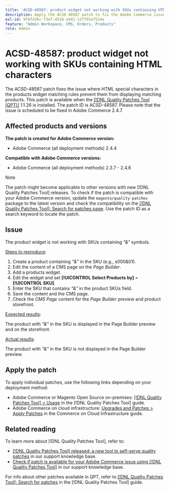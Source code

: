 ```yaml
---
title: 'ACSD-48587: product widget not working with SKUs containing HTML characters'
description: Apply the ACSD-48587 patch to fix the Adobe Commerce issue where HTML special characters in the products widget matching rules prevent them from displaying matching products.
exl-id: 9f8f436c-f3ef-4510-a941-12f701e7524e
feature: "Admin Workspace, CMS, Orders, Products"
role: Admin
---
```

# ACSD-48587: product widget not working with SKUs containing HTML characters

The ACSD-48587 patch fixes the issue where HTML special characters in the products widget matching rules prevent them from displaying matching products. This patch is available when the [[!DNL Quality Patches Tool (QPT)]](/help/announcements/adobe-commerce-announcements/magento-quality-patches-released-new-tool-to-self-serve-quality-patches.md) 1.1.26 is installed. The patch ID is ACSD-48587. Please note that the issue is scheduled to be fixed in Adobe Commerce 2.4.7.

## Affected products and versions

**The patch is created for Adobe Commerce version:**

* Adobe Commerce (all deployment methods) 2.4.4

**Compatible with Adobe Commerce versions:**

* Adobe Commerce (all deployment methods) 2.3.7 - 2.4.6

>[!NOTE]
>
>The patch might become applicable to other versions with new [!DNL Quality Patches Tool] releases. To check if the patch is compatible with your Adobe Commerce version, update the `magento/quality-patches` package to the latest version and check the compatibility on the [[!DNL Quality Patches Tool]: Search for patches page](https://experienceleague.adobe.com/tools/commerce-quality-patches/index.html). Use the patch ID as a search keyword to locate the patch.

## Issue

The product widget is not working with SKUs containing *"&"* symbols.

<u>Steps to reproduce</u>:

1. Create a product containing *"&"* in the SKU (e.g., s000&01).
1. Edit the content of a CMS page on the *Page Builder*.
1. Add a products widget.
1. Edit the widget and set **[!UICONTROL Select Products by]** = **[!UICONTROL SKU]**.
1. Enter the SKU that contains *"&"* in the product SKUs field.
1. Save the content and the CMS page.
1. Check the *CMS Page* content for the *Page Builder preview* and product storefront.

<u>Expected results</u>:

The product with *"&"* in the SKU is displayed in the Page Builder preview and on the storefront.

<u>Actual results</u>:

The product with *"&"* in the SKU is not displayed in the Page Builder preview.

## Apply the patch

To apply individual patches, use the following links depending on your deployment method:

* Adobe Commerce or Magento Open Source on-premises: [[!DNL Quality Patches Tool] > Usage](https://experienceleague.adobe.com/docs/commerce-operations/tools/quality-patches-tool/usage.html) in the [!DNL Quality Patches Tool] guide.
* Adobe Commerce on cloud infrastructure: [Upgrades and Patches > Apply Patches](https://experienceleague.adobe.com/docs/commerce-cloud-service/user-guide/develop/upgrade/apply-patches.html) in the Commerce on Cloud Infrastructure guide.

## Related reading

To learn more about [!DNL Quality Patches Tool], refer to:

* [[!DNL Quality Patches Tool] released: a new tool to self-serve quality patches](/help/announcements/adobe-commerce-announcements/magento-quality-patches-released-new-tool-to-self-serve-quality-patches.md) in our support knowledge base.
* [Check if patch is available for your Adobe Commerce issue using [!DNL Quality Patches Tool]](/help/support-tools/patches-available-in-qpt-tool/check-patch-for-magento-issue-with-magento-quality-patches.md) in our support knowledge base.

For info about other patches available in QPT, refer to [[!DNL Quality Patches Tool]: Search for patches](https://experienceleague.adobe.com/tools/commerce-quality-patches/index.html) in the [!DNL Quality Patches Tool] guide.

